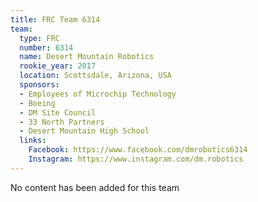 ```yaml
---
title: FRC Team 6314
team:
  type: FRC
  number: 6314
  name: Desert Mountain Robotics
  rookie_year: 2017
  location: Scottsdale, Arizona, USA
  sponsors:
  - Employees of Microchip Technology
  - Boeing
  - DM Site Council
  - 33 North Partners
  - Desert Mountain High School
  links:
    Facebook: https://www.facebook.com/dmrobotics6314
    Instagram: https://www.instagram.com/dm.robotics
---
```


No content has been added for this team